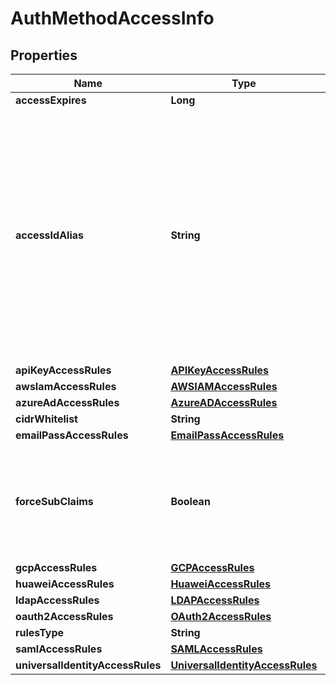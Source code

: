 

# AuthMethodAccessInfo

## Properties

Name | Type | Description | Notes
------------ | ------------- | ------------- | -------------
**accessExpires** | **Long** |  |  [optional]
**accessIdAlias** | **String** | for accounts where AccessId holds encrypted email this field will hold generated AccessId, for accounts based on regular AccessId it will be equal to accessId itself |  [optional]
**apiKeyAccessRules** | [**APIKeyAccessRules**](APIKeyAccessRules.md) |  |  [optional]
**awsIamAccessRules** | [**AWSIAMAccessRules**](AWSIAMAccessRules.md) |  |  [optional]
**azureAdAccessRules** | [**AzureADAccessRules**](AzureADAccessRules.md) |  |  [optional]
**cidrWhitelist** | **String** |  |  [optional]
**emailPassAccessRules** | [**EmailPassAccessRules**](EmailPassAccessRules.md) |  |  [optional]
**forceSubClaims** | **Boolean** | if true the role associated with this auth method must include sub claims |  [optional]
**gcpAccessRules** | [**GCPAccessRules**](GCPAccessRules.md) |  |  [optional]
**huaweiAccessRules** | [**HuaweiAccessRules**](HuaweiAccessRules.md) |  |  [optional]
**ldapAccessRules** | [**LDAPAccessRules**](LDAPAccessRules.md) |  |  [optional]
**oauth2AccessRules** | [**OAuth2AccessRules**](OAuth2AccessRules.md) |  |  [optional]
**rulesType** | **String** |  |  [optional]
**samlAccessRules** | [**SAMLAccessRules**](SAMLAccessRules.md) |  |  [optional]
**universalIdentityAccessRules** | [**UniversalIdentityAccessRules**](UniversalIdentityAccessRules.md) |  |  [optional]



